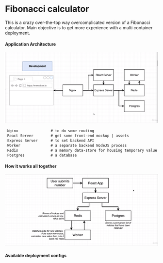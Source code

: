 # Fibonacci calculator
<p>This is a crazy over-the-top way overcomplicated version of a Fibonacci calculator.
Main objective is to get more experience with a multi container deployment.</p>

#### Application Architecture

![Data flow](img/multi-container-application-architecture-1.png)


     Nginx               # to do some routing
     React Server        # get some front-end mockup | assets
     Express Server      # to set backend API
     Worker              # a separate backend NodeJS process
     Redis               # a memory data-store for housing temporary value
     Postgres            # a database

#### How it works all together

![Data flow](img/multi-container-application-architecture-3.png) 

#### Available deployment configs


